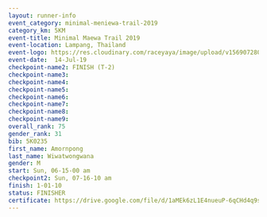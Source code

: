 ```yaml
---
layout: runner-info 
event_category: minimal-meniewa-trail-2019 
category_km: 5KM 
event-title: Minimal Maewa Trail 2019 
event-location: Lampang, Thailand 
event-logo: https://res.cloudinary.com/raceyaya/image/upload/v1569072805/logo/minimal-trail_ktnvsp.jpg 
event-date:  14-Jul-19 
checkpoint-name2: FINISH (T-2) 
checkpoint-name3: 
checkpoint-name4: 
checkpoint-name5: 
checkpoint-name6: 
checkpoint-name7: 
checkpoint-name8: 
checkpoint-name9: 
overall_rank: 75
gender_rank: 31
bib: 5K0235
first_name: Amornpong
last_name: Wiwatwongwana
gender: M
start: Sun, 06-15-00 am
checkpoint2: Sun, 07-16-10 am
finish: 1-01-10
status: FINISHER
certificate: https://drive.google.com/file/d/1aMEk6zL1E4nueuP-6qCHd4q9swVqAtGD/view?usp=sharing
---
```

